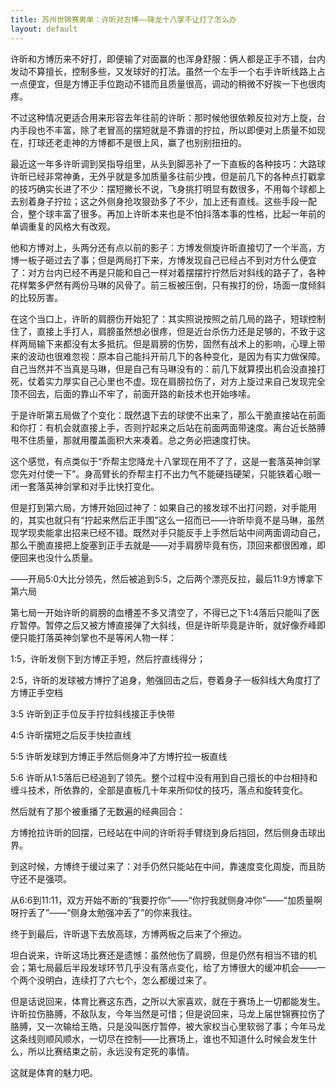 ```yaml
---
title: 苏州世锦赛男单：许昕对方博——降龙十八掌不让打了怎么办
layout: default
---
```

许昕和方博历来不好打，即便输了对面赢的也浑身舒服：俩人都是正手不错，台内发动不算擅长，控制多些，又发球好的打法。虽然一个左手一个右手许昕线路上占一点便宜，但是方博正手位跑动不错而且质量很高，调动的稍微不好挨一下也很肉疼。

不过这种情况更适合用来形容去年往前的许昕：那时候他很依赖反拉对方上旋，台内手段也不丰富，除了老冒高的摆短就是不靠谱的拧拉，所以即便对上质量不如现在，打球还老走神的方博都不是很上风，赢了也别别扭扭的。

最近这一年多许昕调到吴指导组里，从头到脚恶补了一下直板的各种技巧：大路球许昕已经非常神勇，无外乎就是多加质量多往前少拽，但是前几下的各种点打戳拿的技巧确实长进了不少：摆短撇长不说，飞身挑打明显有数很多，不用每个球都上去别着身子拧拉；这之外侧身抢攻狠劲多了不少，加上还有直线。这些手段一配合，整个球丰富了很多。再加上许昕本来也是不怕抖落本事的性格，比起一年前的单调重复的风格大有改观。

他和方博对上，头两分还有点以前的影子：方博发侧旋许昕直接切了一个半高，方博一板子砸过去了事；但是两局打下来，方博发现自己已经占不到对方什么便宜了：对方台内已经不再是只能和自己一样对着摆摆拧拧然后对斜线的路子了，各种花样繁多俨然有两份马琳的风骨了。前三板被压倒，只有挨打的份，场面一度倾斜的比较厉害。

在这个当口上，许昕的肩膀伤开始犯了：其实照说按照之前几局的路子，短球控制住了，直接上手打人，肩膀虽然想必很疼，但是近台杀伤力还是足够的，不致于这样两局输下来都没有太多抵抗。但是肩膀的伤势，固然有战术上的影响，心理上带来的波动也很难忽视：原本自己能抖开前几下的各种变化，是因为有实力做保障。自己当然并不当真是马琳，但是自己有马琳没有的：前几下就算摸出机会没直接打死，仗着实力厚实自己心里也不虚。现在肩膀拉伤了，对方上旋过来自己发现完全顶不回去，后面的靠山不牢了，前面开路的新技术也开始哆嗦。

于是许昕第五局做了个变化：既然退下去的球使不出来了，那么干脆直接站在前面和你打：有机会就直接上手，否则拧起来之后站在前面两面带速度。离台近长胳膊甩不住质量，那就用覆盖面积大来凑着。总之务必把速度打快。

这个感觉，有点类似于“乔帮主您降龙十八掌现在用不了了，这是一套落英神剑掌您先对付使一下”。身高臂长的乔帮主打不出力气不能硬挡硬架，只能铁着心眼一闭一套落英神剑掌和对手比快打变化。


但是打到第六局，方博开始回过神了：如果自己的接发球不出打问题，对手能用的，其实也就只有“拧起来然后正手围”这么一招而已——许昕毕竟不是马琳，虽然现学现卖能拿出招来已经不错。既然对手只能反手上手然后站中间两面调动自己，那么干脆直接把上旋塞到正手去就是——对手肩膀毕竟有伤，顶回来都很困难，即便回来也没什么质量。

——开局5:0大比分领先，然后被追到5:5，之后两个漂亮反拉，最后11:9方博拿下第六局

第七局一开始许昕的肩膀的血槽差不多又清空了，不得已之下1:4落后只能叫了医疗暂停。暂停之后又被方博直接弹了大斜线，但是许昕毕竟是许昕，就好像乔峰即便只能打落英神剑掌也不是等闲人物一样：

1:5，许昕发侧下到方博正手短，然后拧直线得分；

2:5，许昕的发球被方博拧了追身，勉强回击之后，卷着身子一板斜线大角度打了方博正手空档

3:5 许昕到正手位反手拧拉斜线接正手快带

4:5 许昕摆短之后反手快拉直线

5:5 许昕发球到方博正手然后侧身冲了方博拧拉一板直线

5:6 许昕从1:5落后已经追到了领先。整个过程中没有用到自己擅长的中台相持和缠斗技术，所依靠的，全部是直板几十年来所仰仗的技巧，落点和旋转变化。

然后就有了那个被重播了无数遍的经典回合：

方博抢拉许昕的回摆，已经站在中间的许昕将手臂绕到身后挡回，然后侧身击球出界。

到这时候，方博终于缓过来了：对手仍然只能站在中间，靠速度变化周旋，而且防守还不是强项。

从6:6到11:11，双方开始不断的“我要拧你”——“你拧我就侧身冲你”——“加质量啊呀拧丢了”——“侧身太勉强冲丢了”的你来我往。

终于到最后，许昕退下去放高球，方博两板之后来了个擦边。


坦白说来，许昕这场比赛还是遗憾：虽然他伤了肩膀，但是仍然有相当不错的机会；第七局最后半段发球环节几乎没有落点变化，给了方博很大的缓冲机会——一个两个没明白，连续打了六七个，怎么都缓过来了。

但是话说回来，体育比赛这东西，之所以大家喜欢，就在于赛场上一切都能发生。许昕拉伤胳膊，不敌队友，今年当然是可惜；但是说回来，马龙上届世锦赛拉伤了胳膊，又一次输给王皓，只是没叫医疗暂停，被大家权当心里软弱了事；今年马龙这条线则顺风顺水，一切尽在控制——比赛场上，谁也不知道什么时候会发生什么，所以比赛结束之前，永远没有定死的事情。

这就是体育的魅力吧。
